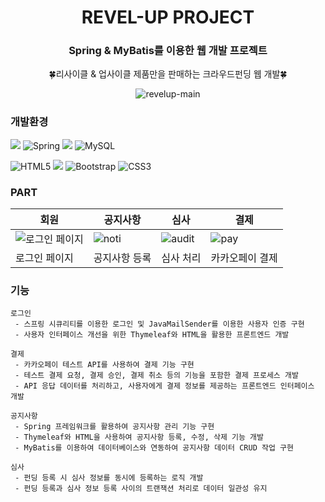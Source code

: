 <div align="center">
  
# REVEL-UP PROJECT

### Spring & MyBatis를 이용한 웹 개발 프로젝트
🍀리사이클 & 업사이클 제품만을 판매하는 크라우드펀딩 웹 개발🍀

![revelup-main](https://github.com/her9797/semi-project/assets/153487372/ad5c94cf-d322-463a-bbb2-5770f3ad1065)

</div>

### 개발환경

<img src="https://img.shields.io/badge/java-007396?style=for-the-badge&logo=OpenJDK&logoColor=white"> ![Spring](https://img.shields.io/badge/spring-%236DB33F.svg?style=for-the-badge&logo=spring&logoColor=white) <img src="https://img.shields.io/badge/Thymeleaf-005F0F?style=for-the-badge&logo=Thymeleaf&logoColor=white"> ![MySQL](https://img.shields.io/badge/mysql-4479A1.svg?style=for-the-badge&logo=mysql&logoColor=white)

![HTML5](https://img.shields.io/badge/html5-%23E34F26.svg?style=for-the-badge&logo=html5&logoColor=white) <img src="https://img.shields.io/badge/JavaScript-F7DF1E?style=for-the-badge&logo=JavaScript&logoColor=white"> ![Bootstrap](https://img.shields.io/badge/bootstrap-%238511FA.svg?style=for-the-badge&logo=bootstrap&logoColor=white) ![CSS3](https://img.shields.io/badge/css3-%231572B6.svg?style=for-the-badge&logo=css3&logoColor=white)

### PART

|회원|공지사항|심사|결제|
|---|---|---|---|
|![로그인 페이지](https://github.com/her9797/semi-project/assets/153487372/630e9faf-1a58-4a2e-9268-206b4c33a056)|![noti](https://github.com/her9797/REVEL-UP/assets/153487372/eda30e5c-8f71-486b-b5ca-51194c51d9d3)|![audit](https://github.com/her9797/REVEL-UP/assets/153487372/c2c800e4-438e-4037-b05d-0f1e0a5bf582)|![pay](https://github.com/her9797/REVEL-UP/assets/153487372/e9afa0ea-fa3f-4600-8cf2-be2976fbf565)|
|로그인 페이지|공지사항 등록|심사 처리|카카오페이 결제|


### 기능
```
로그인
 - 스프링 시큐리티를 이용한 로그인 및 JavaMailSender를 이용한 사용자 인증 구현
 - 사용자 인터페이스 개선을 위한 Thymeleaf와 HTML을 활용한 프론트엔드 개발

결제
 - 카카오페이 테스트 API를 사용하여 결제 기능 구현
 - 테스트 결제 요청, 결제 승인, 결제 취소 등의 기능을 포함한 결제 프로세스 개발
 - API 응답 데이터를 처리하고, 사용자에게 결제 정보를 제공하는 프론트엔드 인터페이스 개발

공지사항
 - Spring 프레임워크를 활용하여 공지사항 관리 기능 구현
 - Thymeleaf와 HTML을 사용하여 공지사항 등록, 수정, 삭제 기능 개발
 - MyBatis를 이용하여 데이터베이스와 연동하여 공지사항 데이터 CRUD 작업 구현

심사
 - 펀딩 등록 시 심사 정보를 동시에 등록하는 로직 개발
 - 펀딩 등록과 심사 정보 등록 사이의 트랜잭션 처리로 데이터 일관성 유지

```
